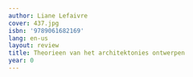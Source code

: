 ```yaml
---
author: Liane Lefaivre
cover: 437.jpg
isbn: '9789061682169'
lang: en-us
layout: review
title: Theorieen van het architektonies ontwerpen
year: 0
---
```


